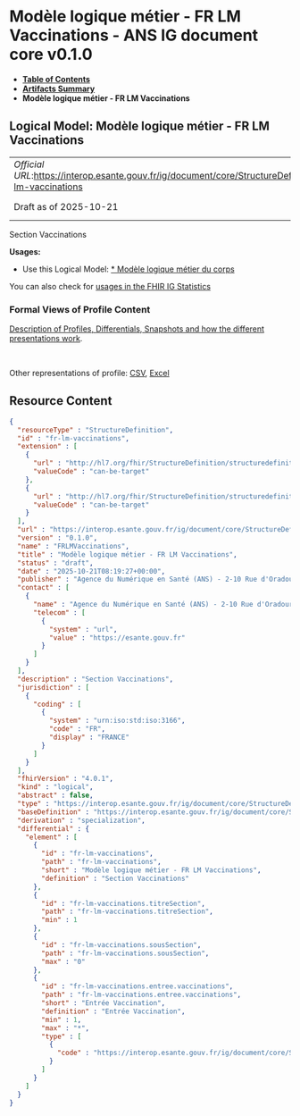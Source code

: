# Modèle logique métier - FR LM Vaccinations - ANS IG document core v0.1.0

* [**Table of Contents**](toc.md)
* [**Artifacts Summary**](artifacts.md)
* **Modèle logique métier - FR LM Vaccinations**

## Logical Model: Modèle logique métier - FR LM Vaccinations 

| | |
| :--- | :--- |
| *Official URL*:https://interop.esante.gouv.fr/ig/document/core/StructureDefinition/fr-lm-vaccinations | *Version*:0.1.0 |
| Draft as of 2025-10-21 | *Computable Name*:FRLMVaccinations |

 
Section Vaccinations 

**Usages:**

* Use this Logical Model: [* Modèle logique métier du corps](StructureDefinition-FRLMCorpsDocument.md)

You can also check for [usages in the FHIR IG Statistics](https://packages2.fhir.org/xig/ans.document.fr.core|current/StructureDefinition/fr-lm-vaccinations)

### Formal Views of Profile Content

 [Description of Profiles, Differentials, Snapshots and how the different presentations work](http://build.fhir.org/ig/FHIR/ig-guidance/readingIgs.html#structure-definitions). 

 

Other representations of profile: [CSV](StructureDefinition-fr-lm-vaccinations.csv), [Excel](StructureDefinition-fr-lm-vaccinations.xlsx) 



## Resource Content

```json
{
  "resourceType" : "StructureDefinition",
  "id" : "fr-lm-vaccinations",
  "extension" : [
    {
      "url" : "http://hl7.org/fhir/StructureDefinition/structuredefinition-type-characteristics",
      "valueCode" : "can-be-target"
    },
    {
      "url" : "http://hl7.org/fhir/StructureDefinition/structuredefinition-type-characteristics",
      "valueCode" : "can-be-target"
    }
  ],
  "url" : "https://interop.esante.gouv.fr/ig/document/core/StructureDefinition/fr-lm-vaccinations",
  "version" : "0.1.0",
  "name" : "FRLMVaccinations",
  "title" : "Modèle logique métier - FR LM Vaccinations",
  "status" : "draft",
  "date" : "2025-10-21T08:19:27+00:00",
  "publisher" : "Agence du Numérique en Santé (ANS) - 2-10 Rue d'Oradour-sur-Glane, 75015 Paris",
  "contact" : [
    {
      "name" : "Agence du Numérique en Santé (ANS) - 2-10 Rue d'Oradour-sur-Glane, 75015 Paris",
      "telecom" : [
        {
          "system" : "url",
          "value" : "https://esante.gouv.fr"
        }
      ]
    }
  ],
  "description" : "Section Vaccinations",
  "jurisdiction" : [
    {
      "coding" : [
        {
          "system" : "urn:iso:std:iso:3166",
          "code" : "FR",
          "display" : "FRANCE"
        }
      ]
    }
  ],
  "fhirVersion" : "4.0.1",
  "kind" : "logical",
  "abstract" : false,
  "type" : "https://interop.esante.gouv.fr/ig/document/core/StructureDefinition/fr-lm-vaccinations",
  "baseDefinition" : "https://interop.esante.gouv.fr/ig/document/core/StructureDefinition/fr-lm-section",
  "derivation" : "specialization",
  "differential" : {
    "element" : [
      {
        "id" : "fr-lm-vaccinations",
        "path" : "fr-lm-vaccinations",
        "short" : "Modèle logique métier - FR LM Vaccinations",
        "definition" : "Section Vaccinations"
      },
      {
        "id" : "fr-lm-vaccinations.titreSection",
        "path" : "fr-lm-vaccinations.titreSection",
        "min" : 1
      },
      {
        "id" : "fr-lm-vaccinations.sousSection",
        "path" : "fr-lm-vaccinations.sousSection",
        "max" : "0"
      },
      {
        "id" : "fr-lm-vaccinations.entree.vaccinations",
        "path" : "fr-lm-vaccinations.entree.vaccinations",
        "short" : "Entrée Vaccination",
        "definition" : "Entrée Vaccination",
        "min" : 1,
        "max" : "*",
        "type" : [
          {
            "code" : "https://interop.esante.gouv.fr/ig/document/core/StructureDefinition/fr-lm-vaccination"
          }
        ]
      }
    ]
  }
}

```
